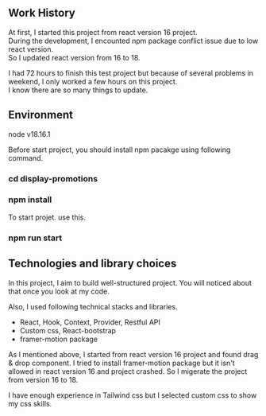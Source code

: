## Work History

At first, I started this project from react version 16 project.<br />
During the development, I encounted npm package conflict issue due to low react version.<br />
So I updated react version from 16 to 18.

I had 72 hours to finish this test project but because of several problems in weekend, I only worked a few hours on this project.<br />
I know there are so many things to update.

## Environment

node v18.16.1

Before start project, you should install npm pacakge using following command.<br />

### cd display-promotions<br />

### npm install

To start projet. use this.<br />

### npm run start

## Technologies and library choices

In this project, I aim to build well-structured project.
You will noticed about that once you look at my code.

Also, I used following technical stacks and libraries.

- React, Hook, Context, Provider, Restful API
- Custom css, React-bootstrap
- framer-motion package

As I mentioned above, I started from react version 16 project and found drag & drop component.
I tried to install framer-motion package but it isn't allowed in react version 16 and project crashed.
So I migerate the project from version 16 to 18.

I have enough experience in Tailwind css but I selected custom css to show my css skills.
